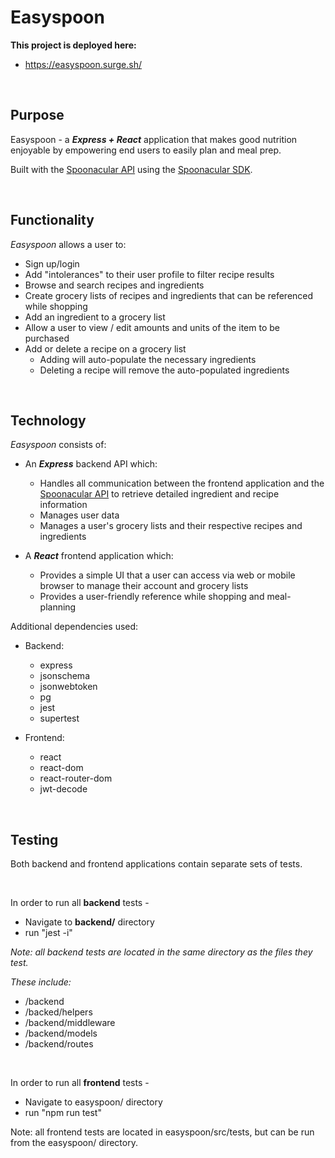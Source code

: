 
# Easyspoon

**This project is deployed here:**

 - https://easyspoon.surge.sh/

<br>

## Purpose

Easyspoon - a ***Express + React*** application that makes good nutrition enjoyable by empowering end users to easily plan and meal prep.

Built with the [Spoonacular API](https://spoonacular.com/food-api) using the [Spoonacular SDK](https://github.com/ddsky/spoonacular-api-clients/tree/master/javascript).

<br>

## Functionality

_Easyspoon_ allows a user to:

- Sign up/login
- Add "intolerances" to their user profile to filter recipe results
- Browse and search recipes and ingredients
- Create grocery lists of recipes and ingredients that can be referenced while shopping
- Add an ingredient to a grocery list
- Allow a user to view / edit amounts and units of the item to be purchased
- Add or delete a recipe on a grocery list 
    - Adding will auto-populate the necessary ingredients
    - Deleting a recipe will remove the auto-populated ingredients

<br>

## Technology

_Easyspoon_ consists of:

- An ***Express*** backend API which:
    - Handles all communication between the frontend application and the [Spoonacular API](https://spoonacular.com/food-api) to retrieve detailed ingredient and recipe information
    - Manages user data
    - Manages a user's grocery lists and their respective recipes and ingredients

- A ***React*** frontend application which:
    - Provides a simple UI that a user can access via web or mobile browser to manage their account and grocery lists
    - Provides a user-friendly reference while shopping and meal-planning

Additional dependencies used:

- Backend:
    - express
    - jsonschema
    - jsonwebtoken
    - pg
    - jest
    - supertest
    
- Frontend:
    - react
    - react-dom
    - react-router-dom
    - jwt-decode

<br>

## Testing

Both backend and frontend applications contain separate sets of tests.

<br>

In order to run all **backend** tests -

- Navigate to **backend/** directory
- run "jest -i"

_Note: all backend tests are located in the same directory as the files they test._

_These include:_
 - /backend
 - /backed/helpers
 - /backend/middleware
 - /backend/models
 - /backend/routes

<br>

In order to run all **frontend** tests -

- Navigate to easyspoon/ directory
- run "npm run test"

Note: all frontend tests are located in easyspoon/src/tests, but can be run from the easyspoon/ directory.